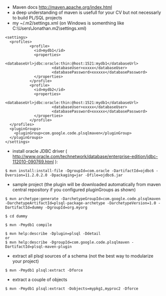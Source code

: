   * Maven docs http://maven.apache.org/index.html
  * a deep understanding of maven is usefull for your CV but not necessarly to build PL/SQL projects
  * my ~/.m2/settings.xml (on Windows is somenthing like C:\Users\Jonathan\.m2\settings.xml)
```
<settings>
  <profiles>
           <profile>
             <id>mydb1</id>
             <properties>
                     <databaseUrl>jdbc:oracle:thin:@host:1521:mydb1</databaseUrl>
                     <databaseUser>xxxxx</databaseUser>
                     <databasePassword>xxxxxx</databasePassword>
             </properties>
           </profile>
           <profile>
             <id>mydb2</id>
             <properties>
                     <databaseUrl>jdbc:oracle:thin:@host:1521:mydb1</databaseUrl>
                     <databaseUser>xxxxx</databaseUser>
                     <databasePassword>xxxxxx</databasePassword>
             </properties>
           </profile>
  </profiles>  
  <pluginGroups>
    <pluginGroup>com.google.code.plsqlmaven</pluginGroup>
  </pluginGroups>
</settings>
```
  * install oracle JDBC driver ( http://www.oracle.com/technetwork/database/enterprise-edition/jdbc-112010-090769.html ):
```
$ mvn install:install-file -DgroupId=com.oracle -DartifactId=ojdbc6 -Dversion=11.2.0.2.0 -Dpackaging=jar -Dfile=ojdbc6.jar
```

  * sample project (the plugin will be downloaded automatically from maven central repository if you configured pluginGroups as shown)
```
$ mvn archetype:generate -DarchetypeGroupId=com.google.code.plsqlmaven -DarchetypeArtifactId=plsql-package-archetype -DarchetypeVersion=1.0 -DartifactId=dummy -DgroupId=org.myorg

$ cd dummy

$ mvn -Pmydb1 compile

$ mvn help:describe -Dplugin=plsql -Ddetail
or
$ mvn help:describe -DgroupId=com.google.code.plsqlmaven -DartifactId=plsql-maven-plugin
```

  * extract all plsql sources of a schema (not the best way to modularize your project)
```
$ mvn -Pmydb1 plsql:extract -Dforce
```


  * extract a couple of objects
```
$ mvn -Pmydb1 plsql:extract -Dobjects=mypkg1,myproc2 -Dforce
```